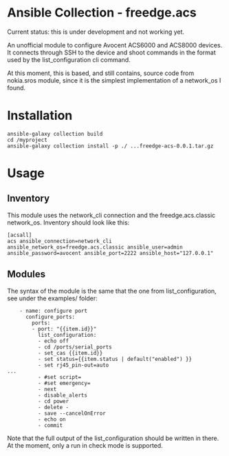 # Ansible Collection - freedge.acs

Current status: this is under development and not working yet.

An unofficial module to configure Avocent ACS6000 and ACS8000 devices. It connects through SSH to the device and shoot commands in the format used by the list_configuration cli command.

At this moment, this is based, and still contains, source code from nokia.sros module, since it is the simplest implementation of a network_os I found.

# Installation

```
ansible-galaxy collection build
cd /myproject
ansible-galaxy collection install -p ./ ...freedge-acs-0.0.1.tar.gz
```

# Usage

## Inventory

This module uses the network_cli connection and the freedge.acs.classic network_os. Inventory should look like this:

```
[acsall]
acs ansible_connection=network_cli ansible_network_os=freedge.acs.classic ansible_user=admin ansible_password=avocent ansible_port=2222 ansible_host="127.0.0.1"
```

## Modules

The syntax of the module is the same that the one from list_configuration, see under the examples/ folder:

```
    - name: configure port
      configure_ports:
        ports:
        - port: "{{item.id}}"
          list_configuration:
          - echo off
          - cd /ports/serial_ports
          - set_cas {{item.id}}
          - set status={{item.status | default("enabled") }}
          - set rj45_pin-out=auto
...
          - #set script=
          - #set emergency=
          - next
          - disable_alerts
          - cd power
          - delete -
          - save --cancelOnError
          - echo on
          - commit
```

Note that the full output of the list_configuration should be written in there. At the moment, only a run in check mode is supported.



